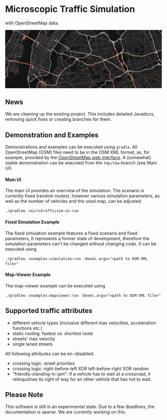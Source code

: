 # Microscopic Traffic Simulation
with OpenStreetMap data.

![Teaser: New York](teaser.png "Teaser: New York")

## News
We are cleaning up the existing project. This includes detailed Javadocs,
removing quick fixes or creating branches for them.


## Demonstration and Examples
Demonstrations and examples can be executed using `gradle`. All OpenStreetMap
(OSM) files need to be in the OSM XML format, as, for example, provided by the
[OpenStreetMap web interface](https://www.openstreetmap.org). A (somewhat)
stable demonstration can be executed from the `tmp/tdw`-branch (see Main UI).

#### Main UI
The main UI provides an overview of the simulation. The scenario is currently
fixed (random routes), however various simulation parameters, as well as the
number of vehicles and the used map, can be adjusted

```shell
./gradlew :microtrafficsim-ui:run
```

#### Fixed Simulation Example
The fixed simulation example features a fixed scenario and fixed parameters, It
represents a former state of development, therefore the simulation parameters
can't be changed without changing code. It can be executed using
```shell
./gradlew :examples:simulation:run -Dexec.args="<path to OSM-XML file>"
```

#### Map-Viewer Example
The map-viewer example can be executed using
```shell
./gradlew :examples:mapviewer:run -Dexec.args="<path to OSM-XML file>"
```


## Supported traffic attributes
* different vehicle types (inclusive different max velocities, acceleration
  functions etc.)
* static routing: fastest vs. shortest route
* streets' max velocity
* single laned streets

All following attributes can be en-/disabled.

* crossing logic: street priorities
* crossing logic: right-before-left XOR left-before-right XOR random
* "friendly-standing-in-jam": If a vehicle has to wait at a crossroad, it
  relinquishes its right of way for an other vehicle that has not to wait.


## Please Note
This software is still in an experimental state. Due to a few deadlines, the
documentation is sparse. We are currently working on this.
